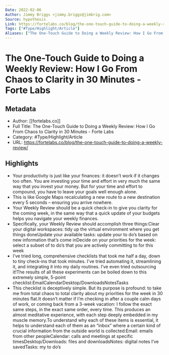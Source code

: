 ```yaml
---
Date: 2022-02-06
Author: Jimmy Briggs <jimmy.briggs@jimbrig.com>
Source: hypothesis
Link: https://fortelabs.co/blog/the-one-touch-guide-to-doing-a-weekly-review/
Tags: ["#Type/Highlight/Article"]
Aliases: ["The One-Touch Guide to Doing a Weekly Review: How I Go From Chaos to Clarity in 30 Minutes - Forte Labs", "The One-Touch Guide to Doing a Weekly Review: How I Go From Chaos to Clarity in 30 Minutes - Forte Labs"]
---
```

# The One-Touch Guide to Doing a Weekly Review: How I Go From Chaos to Clarity in 30 Minutes - Forte Labs

## Metadata
- Author: [[fortelabs.co]]
- Full Title: The One-Touch Guide to Doing a Weekly Review: How I Go From Chaos to Clarity in 30 Minutes - Forte Labs
- Category: #Type/Highlight/Article
- URL: https://fortelabs.co/blog/the-one-touch-guide-to-doing-a-weekly-review/

## Highlights
- Your productivity is just like your finances: it doesn’t work if it changes too often. You are investing your time and effort in very much the same way that you invest your money. But for your time and effort to compound, you have to leave your goals well enough alone.
- This is like Google Maps recalculating a new route to a new destination every 5 seconds – ensuring you arrive nowhere.
- Your Weekly Review should be a quick check-in to give you clarity for the coming week, in the same way that a quick update of your budgets helps you navigate your weekly finances.
- Specifically, your Weekly Review should accomplish three things:Clear your digital workspaces: tidy up the virtual environment where you get things doneUpdate your available tasks: update your to do’s based on new information that’s come inDecide on your priorities for the week: select a subset of to do’s that you are actively committing to for this week
- I’ve tried long, comprehensive checklists that took me half a day, down to tiny check-ins that took minutes. I’ve tried automating it, streamlining it, and integrating it into my daily routines. I’ve even tried outsourcing it!The results of all these experiments can be boiled down to this extremely simple, 5-point checklist:EmailCalendarDesktop/DownloadsNotesTasks
- This checklist is deceptively simple. But its purpose is profound: to take me from total chaos to total clarity about my priorities for the week in 30 minutes flat.It doesn’t matter if I’m checking in after a couple calm days of work, or coming back from a 3-week vacation: I follow the exact same steps, in the exact same order, every time. This produces an almost meditative experience, with each step deeply embedded in my muscle memory.To understand why each of these items is essential, it helps to understand each of them as an “inbox” where a certain kind of crucial information from the outside world is collected:Email: emails from other peopleCalendar: calls and meetings at specific timesDesktop/Downloads: files and downloadsNotes: digital notes I’ve savedTasks: my to do’s
